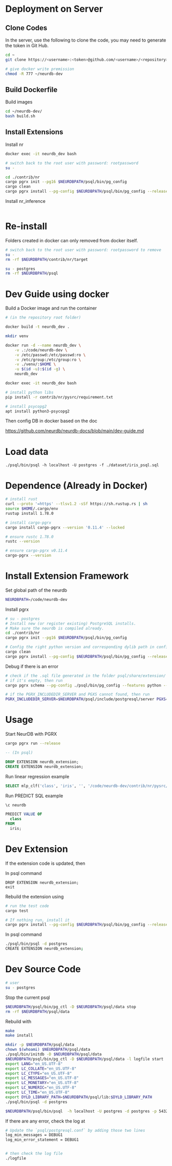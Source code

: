 # Deployment on Server

## Clone Codes

In the server, use the following to clone the code, you may need to generate the token in Git Hub.

```bash
cd ~
git clone https://<username>:<token>@github.com/<username>/<repository>.git

# give docker write premission
chmod -R 777 ~/neurdb-dev
```

## Build Dockerfile

Build images

```bash
cd ~/neurdb-dev/
bash build.sh
```

## Install Extensions

Install nr

```bash
docker exec -it neurdb_dev bash

# switch back to the root user with password: rootpassword
su -

cd ./contrib/nr
cargo pgrx init --pg16 $NEURDBPATH/psql/bin/pg_config
cargo clean
cargo pgrx install --pg-config $NEURDBPATH/psql/bin/pg_config --release
```

Install nr_inference

```bash
```

# Re-install
Folders created in docker can only removed from docker itself.
```bash
# switch back to the root user with password: rootpassword to remove 
su -
rm -rf $NEURDBPATH/contrib/nr/target

su - postgres
rm -rf $NEURDBPATH/psql
```
















# Dev Guide using docker

Build a Docker image and run the container

```bash
# (in the repository root folder)

docker build -t neurdb_dev .

mkdir venv

docker run -d --name neurdb_dev \
    -v .:/code/neurdb-dev \
    -v /etc/passwd:/etc/passwd:ro \
    -v /etc/group:/etc/group:ro \
    -v ./venv/:$HOME \
    -u $(id -u):$(id -g) \
    neurdb_dev

docker exec -it neurdb_dev bash

# install python libs
pip install -r contrib/nr/pysrc/requirement.txt

# install psycopg2
apt install python3-psycopg2
```

Then config DB in docker based on the doc 

https://github.com/neurdb/neurdb-docs/blob/main/dev-guide.md



# Load data

```
./psql/bin/psql -h localhost -U postgres -f ./dataset/iris_psql.sql
```



# Dependence (Already in Docker)

```bash
# install rust
curl --proto '=https' --tlsv1.2 -sSf https://sh.rustup.rs | sh
source $HOME/.cargo/env
rustup install 1.78.0

# install cargo-pgrx
cargo install cargo-pgrx --version '0.11.4' --locked
```

```bash
# ensure rustc 1.78.0
rustc --version

# ensure cargo-pgrx v0.11.4
cargo-pgrx --version
```


# Install Extension Framework

Set global path of the neurdb

```bash
NEURDBPATH=/code/neurdb-dev
```

Install pgrx

```bash
# su - postgres
# Install new (or register existing) PostgreSQL installs.
# Make sure the neurdb is compiled already.
cd ./contrib/nr
cargo pgrx init --pg16 $NEURDBPATH/psql/bin/pg_config

# Config the right python version and corresponding dylib path in config.yaml, then run 
cargo clean
cargo pgrx install --pg-config $NEURDBPATH/psql/bin/pg_config --release
```

Debug if there is an error

```bash
# check if the .sql file generated in the folder psql/share/extension/
# if it's empty, then run 
cargo pgrx schema --pg-config ./psql/bin/pg_config --features python --release

# if the PGRX_INCLUDEDIR_SERVER and PGXS cannot found, then run 
PGRX_INCLUDEDIR_SERVER=$NEURDBPATH/psql/include/postgresql/server PGXS=$NEURDBPATH/psql/lib/postgresql/pgxs/src/makefiles/pgxs.mk cargo pgrx install --pg-config $NEURDBPATH/psql/bin/pg_config --release

```

# Usage

Start NeurDB with PGRX

```bash
cargo pgrx run --release
```

```sql
-- (In psql)

DROP EXTENSION neurdb_extension;
CREATE EXTENSION neurdb_extension;
```

Run linear regression example

```sql
SELECT mlp_clf('class', 'iris', '', '/code/neurdb-dev/contrib/nr/pysrc/config.ini');
```

Run PREDICT SQL example

```sql
\c neurdb

PREDICT VALUE OF
  class
FROM
  iris;
```


# Dev Extension

If the extension code is updated, then 

In psql command

```
DROP EXTENSION neurdb_extension;
exit
```

Rebuild the extension using

```bash
# run the test code 
cargo test

# If nothing run, install it
cargo pgrx install --pg-config $NEURDBPATH/psql/bin/pg_config --release
```

In psql command

```bash
./psql/bin/psql -d postgres
CREATE EXTENSION neurdb_extension;
```

# Dev Source Code

```bash
# user
su - postgres
```

Stop the current psql

```bash
$NEURDBPATH/psql/bin/pg_ctl -D $NEURDBPATH/psql/data stop
rm -rf $NEURDBPATH/psql/data
```

Rebuild with 

```bash
make 
make install
```

```bash
mkdir -p $NEURDBPATH/psql/data
chown $(whoami) $NEURDBPATH/psql/data
./psql/bin/initdb -D $NEURDBPATH/psql/data
$NEURDBPATH/psql/bin/pg_ctl -D $NEURDBPATH/psql/data -l logfile start
export LANG="en_US.UTF-8"
export LC_COLLATE="en_US.UTF-8"
export LC_CTYPE="en_US.UTF-8"
export LC_MESSAGES="en_US.UTF-8"
export LC_MONETARY="en_US.UTF-8"
export LC_NUMERIC="en_US.UTF-8"
export LC_TIME="en_US.UTF-8"
export DYLD_LIBRARY_PATH=$NEURDBPATH/psql/lib:$DYLD_LIBRARY_PATH
./psql/bin/psql -d postgres

$NEURDBPATH/psql/bin/psql  -h localhost -U postgres -d postgres -p 5432
```

If there are any error, check the log at 

```bash
# Update the `psql/postgresql.conf` by adding those two lines
log_min_messages = DEBUG1
log_min_error_statement = DEBUG1


# then check the log file
./logfile
```


